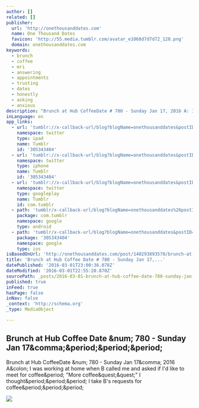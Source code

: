```yaml
---
author: []
related: []
publisher:
  url: 'http://onethousanddates.com'
  name: One Thousand Dates
  favicon: 'http://55.media.tumblr.com/avatar_e1068d7d7d72_128.png'
  domain: onethousanddates.com
keywords:
  - brunch
  - coffee
  - mri
  - answering
  - appointments
  - trusting
  - dates
  - honestly
  - asking
  - anxious
description: "Brunch at Hub CoffeeDate # 780 - Sunday Jan 17, 2016 A: I was working at home when B called me and asked if I'd like to meet for coffee. \"More coffee??\" I thought... I take B's requests for coffee..."
inLanguage: en
app_links:
  - url: 'tumblr://x-callback-url/blog?blogName=onethousanddates&postID=140293893570&referrer=twitter-cards'
    namespace: twitter
    type: ipad
    name: Tumblr
    id: '305343404'
  - url: 'tumblr://x-callback-url/blog?blogName=onethousanddates&postID=140293893570&referrer=twitter-cards'
    namespace: twitter
    type: iphone
    name: Tumblr
    id: '305343404'
  - url: 'tumblr://x-callback-url/blog?blogName=onethousanddates&postID=140293893570&referrer=twitter-cards'
    namespace: twitter
    type: googleplay
    name: Tumblr
    id: com.tumblr
  - path: 'tumblr/x-callback-url/blog?blogName=onethousanddates%26postID=140293893570'
    package: com.tumblr
    namespace: google
    type: android
  - path: 'tumblr/x-callback-url/blog?blogName=onethousanddates&postID=140293893570'
    package: '305343404'
    namespace: google
    type: ios
isBasedOnUrl: 'http://onethousanddates.com/post/140293893570/brunch-at-hub-coffee-date-780-sunday-jan-17'
title: 'Brunch at Hub Coffee Date # 780 - Sunday Jan 17,...'
datePublished: '2016-03-01T23:00:36.078Z'
dateModified: '2016-03-01T22:55:20.870Z'
sourcePath: _posts/2016-03-01-brunch-at-hub-coffee-date-780-sunday-jan-17.md
published: true
inFeed: true
hasPage: false
inNav: false
_context: 'http://schema.org'
_type: MediaObject

---
```

<article style=""><h1>Brunch at Hub Coffee Date &amp;num; 780 - Sunday Jan 17&amp;comma;&amp;period;&amp;period;&amp;period;</h1><p>Brunch at Hub CoffeeDate &amp;num; 780 - Sunday Jan 17&amp;comma; 2016 A&amp;colon; I was working at home when B called me and asked if I'd like to meet for coffee&amp;period; "More coffee&amp;quest;&amp;quest;" I thought&amp;period;&amp;period;&amp;period; I take B's requests for coffee&amp;period;&amp;period;&amp;period;</p><img src="http://56.media.tumblr.com/b26ad6e43d03e638f4e55759f6baf2bb/tumblr_o1af60jXhF1swsad1o1_500.jpg" /></article>
